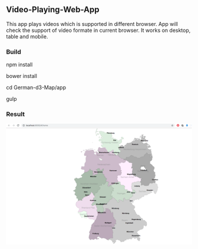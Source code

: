 ## Video-Playing-Web-App

This app plays videos which is supported in different browser.
App will check the support of video formate in current browser.
It works on desktop, table and mobile.

### Build 

npm install  

bower install

cd German-d3-Map/app

gulp

### Result

![alt text](screenshots/Capture.png) 







 




